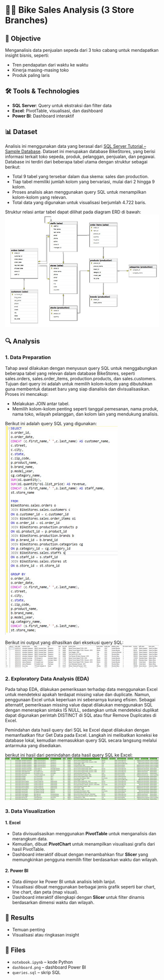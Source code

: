 # 🚴‍♂️ Bike Sales Analysis (3 Store Branches)

## 📌 Objective
Menganalisis data penjualan sepeda dari 3 toko cabang untuk mendapatkan insight bisnis, seperti:
- Tren pendapatan dari waktu ke waktu
- Kinerja masing-masing toko
- Produk paling laris

## 🛠️ Tools & Technologies
- **SQL Server**: Query untuk ekstraksi dan filter data
- **Excel**: PivotTable, visualisasi, dan dashboard
- **Power BI**: Dashboard interaktif

## 📊 Dataset
Analisis ini menggunakan data yang berasal dari [SQL Server Tutorial – Sample Database](https://www.sqlservertutorial.net/getting-started/load-sample-database/). Dataset ini merupakan database BikeStores, yang berisi informasi terkait toko sepeda, produk, pelanggan, penjualan, dan pegawai.
Database ini terdiri dari beberapa tabel utama dengan struktur sebagai berikut:
- Total 9 tabel yang tersebar dalam dua skema: sales dan production.
- Tiap tabel memiliki jumlah kolom yang bervariasi, mulai dari 2 hingga 9 kolom.
- Proses analisis akan menggunakan query SQL untuk menampilkan kolom-kolom yang relevan.
- Total data yang digunakan untuk visualisasi berjumlah 4.722 baris.

Struktur relasi antar tabel dapat dilihat pada diagram ERD di bawah:
![](https://raw.githubusercontent.com/alzwork-buzz/BikeStoreSales_DA/main/ERD_Database.JPG)

## 🔍 Analysis
### 1. Data Preparation
Tahap awal dilakukan dengan menyusun query SQL untuk menggabungkan beberapa tabel yang relevan dalam database BikeStores, seperti sales.orders, sales.order_items, production.products, dan sales.customers. Tujuan dari query ini adalah untuk memilih kolom-kolom yang dibutuhkan guna membentuk dataset baru yang siap dianalisis dan divisualisasikan. Proses ini mencakup:
  - Melakukan JOIN antar tabel.
  - Memilih kolom-kolom penting seperti tanggal pemesanan, nama produk, nama toko, wilayah pelanggan, dan kolom lain yang mendukung analisis.

Berikut ini adalah query SQL yang digunakan:\
![](https://raw.githubusercontent.com/alzwork-buzz/BikeStoreSales_DA/main/QuerySQL.JPG)

Berikut ini output yang dihasilkan dari eksekusi query SQL:
![](https://raw.githubusercontent.com/alzwork-buzz/BikeStoreSales_DA/main/Output_SQL.JPG)

### 2. Exploratory Data Analysis (EDA)
Pada tahap EDA, dilakukan pemeriksaan terhadap data menggunakan Excel untuk mendeteksi apakah terdapat missing value dan duplicate. Namun, penggunaan Excel untuk keperluan ini sebenarnya kurang efisien. Sebagai alternatif, pemeriksaan missing value dapat dilakukan menggunakan SQL dengan menerapkan sintaks IS NULL, sedangkan untuk mendeteksi duplikat dapat digunakan perintah DISTINCT di SQL atau fitur Remove Duplicates di Excel.

Pemindahan data hasil query dari SQL ke Excel dapat dilakukan dengan memanfaatkan fitur Get Data pada Excel. Langkah ini melibatkan koneksi ke database lokal, kemudian memasukkan query SQL secara langsung melalui antarmuka yang disediakan.

berikut ini hasil dari pemindahan data hasil query SQL ke Excel:
![](https://raw.githubusercontent.com/alzwork-buzz/BikeStoreSales_DA/main/excel.JPG)

### 3. Data Visualization
#### 1. Excel
- Data divisualisasikan menggunakan **PivotTable** untuk menganalisis dan merangkum data.
- Kemudian, dibuat **PivotChart** untuk menampilkan visualisasi grafis dari hasil PivotTable.
- Dashboard interaktif dibuat dengan menambahkan fitur **Slicer** yang memungkinkan pengguna memilih filter berdasarkan waktu dan wilayah.


#### 2. Power BI
- Data diimpor ke Power BI untuk analisis lebih lanjut.
- Visualisasi dibuat menggunakan berbagai jenis grafik seperti bar chart, line chart, dan peta (map visual).
- Dashboard interaktif dilengkapi dengan **Slicer** untuk filter dinamis berdasarkan dimensi waktu dan wilayah.

## 📎 Results
- Temuan penting
- Visualisasi atau ringkasan insight

## 📁 Files
- `notebook.ipynb` – kode Python
- `dashboard.png` – dashboard Power BI
- `queries.sql` – skrip SQL
